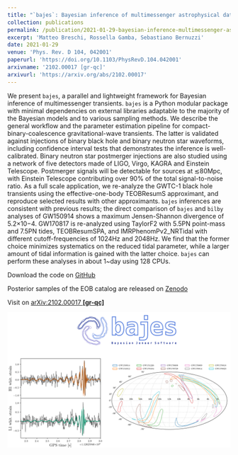 ```yaml
---
title: "`bajes`: Bayesian inference of multimessenger astrophysical data, methods and application to gravitational-waves"
collection: publications
permalink: /publication/2021-01-29-bayesian-inference-multimessenger-astrophysical-data
excerpt: 'Matteo Breschi, Rossella Gamba, Sebastiano Bernuzzi'
date: 2021-01-29
venue: 'Phys. Rev. D 104, 042001'
paperurl: 'https://doi.org/10.1103/PhysRevD.104.042001'
arxivname: '2102.00017 [gr-qc]'
arxivurl: 'https://arxiv.org/abs/2102.00017'
---
```


We present `bajes`, a parallel and lightweight framework for Bayesian inference of multimessenger transients. `bajes` is a Python modular package with minimal dependencies on external libraries adaptable to the majority of the Bayesian models and to various sampling methods. We describe the general workflow and the parameter estimation pipeline for compact-binary-coalescence gravitational-wave transients. The latter is validated against injections of binary black hole and binary neutron star waveforms, including confidence interval tests that demonstrates the inference is well-calibrated. Binary neutron star postmerger injections are also studied using a network of five detectors made of LIGO, Virgo, KAGRA and Einstein Telescope. Postmerger signals will be detectable for sources at ≲80Mpc, with Einstein Telescope contributing over 90\% of the total signal-to-noise ratio. As a full scale application, we re-analyze the GWTC-1 black hole transients using the effective-one-body TEOBResumS approximant, and reproduce selected results with other approximants. `bajes` inferences are consistent with previous results; the direct comparison of `bajes` and `bilby` analyses of GW150914 shows a maximum Jensen-Shannon divergence of 5.2×10−4. GW170817 is re-analyzed using TaylorF2 with 5.5PN point-mass and 7.5PN tides, TEOBResumSPA, and IMRPhenomPv2_NRTidal with different cutoff-frequencies of 1024Hz and 2048Hz. We find that the former choice minimizes systematics on the reduced tidal parameter, while a larger amount of tidal information is gained with the latter choice. `bajes` can perform these analyses in about 1~day using 128 CPUs.

Download the code on [GitHub](https://github.com/matteobreschi/bajes)

Posterior samples of the EOB catalog are released on [Zenodo](https://doi.org/10.5281/zenodo.4476594)

Visit on [arXiv:2102.00017 **[gr-qc]**](https://arxiv.org/abs/2102.00017)

![Figure](/images/publications/2021-01-29-bayesian-inference-multimessenger-astrophysical-data.png)
